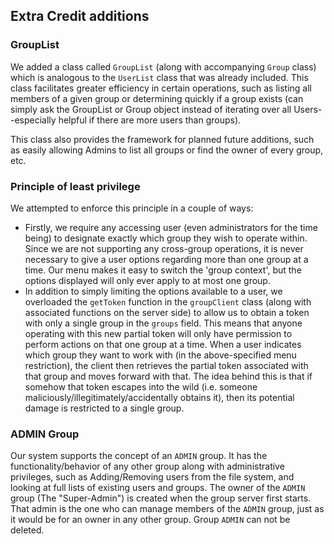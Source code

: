 ## Extra Credit additions
### GroupList
  We added a class called `GroupList` (along with accompanying `Group` class) which is analogous to the `UserList` class that was already included. This class facilitates greater efficiency in certain operations, such as listing all members of a given group or determining quickly if a group exists (can simply ask the GroupList or Group object instead of iterating over all Users--especially helpful if there are more users than groups).  

  This class also provides the framework for planned future additions, such as easily allowing Admins to list all groups or find the owner of every group, etc.  

### Principle of least privilege
We attempted to enforce this principle in a couple of ways:  
*   Firstly, we require any accessing user (even administrators for the time being) to designate exactly which group they wish to operate within. Since we are not supporting any cross-group operations, it is never necessary to give a user options regarding more than one group at a time. Our menu makes it easy to switch the 'group context', but the options displayed will only ever apply to at most one group.  
*   In addition to simply limiting the options available to a user, we overloaded the `getToken` function in the `groupClient` class (along with associated functions on the server side) to allow us to obtain a token with only a single group in the `groups` field. This means that anyone operating with this new partial token will only have permission to perform actions on that one group at a time. When a user indicates which group they want to work with (in the above-specified menu restriction), the client then retrieves the partial token associated with that group and moves forward with that. The idea behind this is that if somehow that token escapes into the wild (i.e. someone maliciously/illegitimately/accidentally obtains it), then its potential damage is restricted to a single group.  

### ADMIN Group
Our system supports the concept of an `ADMIN` group. It has the functionality/behavior of any other group along with administrative privileges, such as Adding/Removing users from the file system, and looking at full lists of existing users and groups. The owner of the `ADMIN` group (The "Super-Admin") is created when the group server first starts. That admin is the one who can manage members of the `ADMIN` group, just as it would be for an owner in any other group. Group `ADMIN` can not be deleted.
